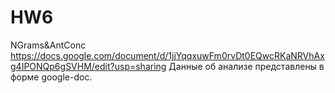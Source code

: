 # HW6
 NGrams&amp;AntConc
https://docs.google.com/document/d/1jjYqqxuwFm0rvDt0EQwcRKaNRVhAxg4IPONQp6gSVHM/edit?usp=sharing
Данные об анализе представлены в форме google-doc.
